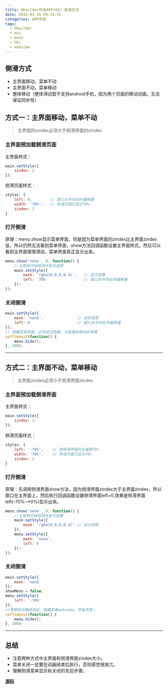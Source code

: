 ```yaml
---
title: Hbuilder开发APP(03)-侧滑方式
date: 2016-03-28 09:24:55
categories: APP开发
tags: 
  - hbuilder
  - mui
  - mask
  - h5+
  - webview
---
```


## **侧滑方式**

 - 主界面移动，菜单不动
 - 主界面不动，菜单移动
 - 整体移动（整体滑动暂不支持android手机，因为两个页面的移动动画，无法保证同步性）

## **方式一：主界面移动，菜单不动**

>主界面的zindex必须大于侧滑界面的zindex

### 主界面预加载侧滑页面
主界面样式：
```javascript
main.setStyle({
	zindex: 2
});
```

侧滑页面样式：
```javascript
styles: {
	left: 0,		// 窗口水平向右的偏移量
	width: '70%',   // 侧滑页面只显示70%
	zindex: 1
}
```

<!--more-->

### 打开侧滑
原理：menu.show显示菜单界面，但是因为菜单界面的zindex比主界面zindex低，所以仍然无法看到菜单界面，show方法回调函数设置主界面样式，然后可以看到主界面慢慢滑动，菜单界面真正显示出来。
```javascript
menu.show('none', 0, function() {
	//主窗体开始侧滑并显示遮罩
	main.setStyle({
		mask: 'rgba(0,0,0,0.4)',   // 显示遮罩
		left: '70%'				   // 窗口水平向右的偏移量
	});
});
```

### 关闭侧滑
```javascript
main.setStyle({
	mask: 'none',               // 去除遮罩
	left: 0                     // 窗口水平向右的偏移量
});
// 隐藏菜单界面，必须延迟隐藏，才能看到移动的效果
setTimeout(function() {
	menu.hide();
}, 200);
```

***

## **方式二：主界面不动，菜单移动**

>主界面zindex必须小于侧滑界面zindex

### 主界面预加载侧滑界面
主界面样式：
```javascript
main.setStyle({
	zindex: 1
});
```

侧滑页面样式：
```javascript
styles: {
	left: '-70%',	 // 把侧滑界面向左偏移70%
	width: '70%',    // 侧滑页面只显示70%
	zindex: 2
}
```

### 打开侧滑
原理：先调用侧滑界面show方法，因为侧滑界面zindex大于主界面zindex，所以窗口在主界面上，然后执行回调函数设置侧滑界面left=0,效果是侧滑界面left(-70%-->0%)显示出来。
```javascript
menu.show('none', 0, function() {
	//主窗体开始侧滑并显示遮罩
	main.setStyle({
		mask: 'rgba(0,0,0,0.4)'	// 显示遮罩
	});
	menu.setStyle({
		mask: 'none',
		left: 0
	});
});
```

### 关闭侧滑
```javascript
main.setStyle({
	mask: 'none'
});
showMenu = false;
menu.setStyle({
	left: '-70%'
});
//等窗体动画结束后，隐藏菜单webview，节省资源；
setTimeout(function() {
	menu.hide();
}, 200);
```

***

## **总结**

 - 注意两种方式中主界面和侧滑界面zindex大小。
 - 菜单关闭一定要在动画结束后执行，否则感觉很突兀。
 - 理解侧滑菜单显示和关闭的先后步骤。

**[源码](https://github.com/xujiuhua/Mui-Mask)**
